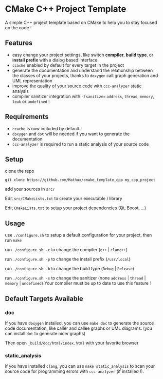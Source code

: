 CMake C++ Project Template
==============

A simple C++ project template based on CMake to help you to stay focused
on the code !

Features
--------

- easy change your project settings, like switch **compiler**, **build type**,
or **install prefix** with a dialog based interface.
- `ccache` enabled by default for every target in the project
- generate the documentation and understand the relationship between the classes of your projects,
thanks to `doxygen` call graph generation and UML representation
- improve the quality of your source code with `ccc-analyzer` static analysis
- compiler sanitizer integration with `-fsanitize=` `address`, `thread`, `memory`, `leak` or `undefined` !


Requirements
------------

- `ccache` is now included by default !
- `doxygen` and `dot` will be needed if you want to generate the documentation
- `ccc-analyzer` is required to run a static analysis of your source code

Setup
-----

clone the repo

    git clone https://github.com/Mathux/cmake_template_cpp my_cpp_project

add your sources in `src/`

Edit `src/CMakeLists.txt` to create your executable / library

Edit `CMakeLists.txt` to setup your project dependencies (Qt, Boost, ...)

Usage
-----

use `./configure.sh` to setup a default configuration for your project, then run `make`

run `./configure.sh -c` to change the compiler (`g++` | `clang++`)

run `./configure.sh -p` to change the install prefix (`/usr/local`)

run `./configure.sh -b` to change the build type (`Debug` | `Release`)

run `./configure.sh -s` to change the sanitizer (none `address` | `thread` | `memory` | `undefined`)
Your compiler must be up to date to use this feature !

Default Targets Available
-------------------------

### doc

If you have `doxygen` installed, you can use `make doc` to generate the
source code documentation, like caller and callee graphs or UML diagrams.
(you can install `dot` to generate nicer graphs)

Then open `_build/doc/html/index.html` with your favorite browser

### static\_analysis

if you have installed `clang`, you can use `make static_analysis` to
scan your source code for programming errors with `ccc-analyzer` (if installed !).
